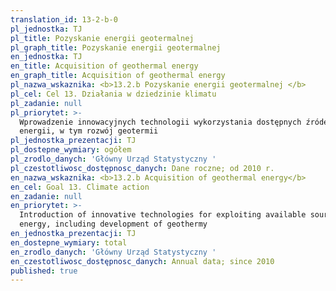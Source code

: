 ```yaml
---
translation_id: 13-2-b-0
pl_jednostka: TJ
pl_title: Pozyskanie energii geotermalnej
pl_graph_title: Pozyskanie energii geotermalnej
en_jednostka: TJ
en_title: Acquisition of geothermal energy
en_graph_title: Acquisition of geothermal energy
pl_nazwa_wskaznika: <b>13.2.b Pozyskanie energii geotermalnej </b>
pl_cel: Cel 13. Działania w dziedzinie klimatu
pl_zadanie: null
pl_priorytet: >-
  Wprowadzenie innowacyjnych technologii wykorzystania dostępnych źródeł
  energii, w tym rozwój geotermii
pl_jednostka_prezentacji: TJ
pl_dostepne_wymiary: ogółem
pl_zrodlo_danych: 'Główny Urząd Statystyczny '
pl_czestotliwosc_dostępnosc_danych: Dane roczne; od 2010 r.
en_nazwa_wskaznika: <b>13.2.b Acquisition of geothermal energy</b>
en_cel: Goal 13. Climate action
en_zadanie: null
en_priorytet: >-
  Introduction of innovative technologies for exploiting available sources of
  energy, including development of geothermy
en_jednostka_prezentacji: TJ
en_dostepne_wymiary: total
en_zrodlo_danych: 'Główny Urząd Statystyczny '
en_czestotliwosc_dostępnosc_danych: Annual data; since 2010
published: true
---
```

